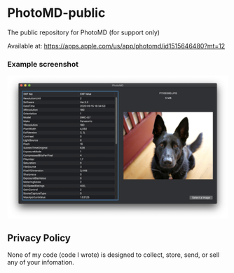 # PhotoMD-public

The public repository for PhotoMD (for support only)

Available at: https://apps.apple.com/us/app/photomd/id1515646480?mt=12

### Example screenshot

![Alt text](/PhotoMD-ScreenShot.png?raw=true "ExifViewer Screenshot")

## Privacy Policy

None of my code (code I wrote) is designed to collect,
store, send, or sell any of your infomation.

